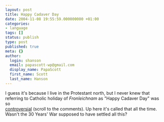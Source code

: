 ```yaml
---
layout: post
title: Happy Cadaver Day
date: 2004-11-08 19:55:59.000000000 +01:00
categories:
- language
tags: []
status: publish
type: post
published: true
meta: {}
author:
  login: shanson
  email: papascott-wp@gmail.com
  display_name: PapaScott
  first_name: Scott
  last_name: Hanson
---
```

<p>I guess it's because I live in the Protestant north, but I never knew that referring to Catholic holiday of <em>Fronleichnam</em> as "Happy Cadaver Day" was so<br />
<a href="http://fistfulofeuros.net/archives/000913.php" title="A Fistful of Euros: Another Brick In The Wall.">controversial</a> (scroll to the comments). Up here it's called that all the time. Wasn't the 30 Years' War supposed to have settled all this?</p>
